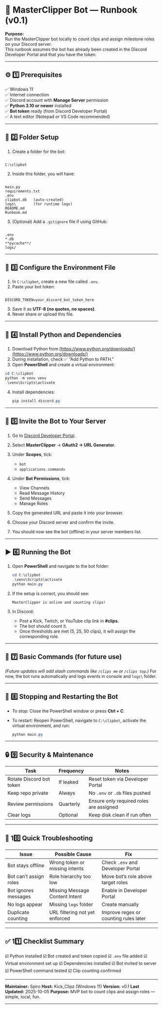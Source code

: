 # 🧭 MasterClipper Bot — Runbook (v0.1)

**Purpose:**  
Run the MasterClipper bot locally to count clips and assign milestone roles on your Discord server.  
This runbook assumes the bot has already been created in the Discord Developer Portal and that you have the token.

---

## ⚙️ 1️⃣ Prerequisites

✅ Windows 11  
✅ Internet connection  
✅ Discord account with **Manage Server** permission  
✅ **Python 3.10 or newer** installed  
✅ **Bot token** ready (from Discord Developer Portal)  
✅ A text editor (Notepad or VS Code recommended)

---

## 🧩 2️⃣ Folder Setup

1. Create a folder for the bot:
```

C:\clipbot

```

2. Inside this folder, you will have:
```

main.py
requirements.txt
.env
clipbot.db   (auto-created)
logs\        (for runtime logs)
README.md
Runbook.md

```

3. (Optional) Add a `.gitignore` file if using GitHub:
```

.env
*.db
**pycache**/
logs/

```

---

## 🔐 3️⃣ Configure the Environment File

1. In `C:\clipbot`, create a new file called `.env`.  
2. Paste your bot token:
```

DISCORD_TOKEN=your_discord_bot_token_here

````
3. Save it as **UTF-8 (no quotes, no spaces)**.  
4. Never share or upload this file.

---

## 🧠 4️⃣ Install Python and Dependencies

1. Download Python from [https://www.python.org/downloads/](https://www.python.org/downloads/)  
2. During installation, check ✅ “Add Python to PATH.”  
3. Open **PowerShell** and create a virtual environment:

```powershell
cd C:\clipbot
python -m venv venv
.\venv\Scripts\activate
````

4. Install dependencies:

   ```powershell
   pip install discord.py
   ```

---

## 🪪 5️⃣ Invite the Bot to Your Server

1. Go to [Discord Developer Portal](https://discord.com/developers/applications).

2. Select **MasterClipper** → **OAuth2 → URL Generator**.

3. Under **Scopes**, tick:

   * `bot`
   * `applications.commands`

4. Under **Bot Permissions**, tick:

   * View Channels
   * Read Message History
   * Send Messages
   * Manage Roles

5. Copy the generated URL and paste it into your browser.

6. Choose your Discord server and confirm the invite.

7. You should now see the bot (offline) in your server members list.

---

## ▶️ 6️⃣ Running the Bot

1. Open **PowerShell** and navigate to the bot folder:

   ```powershell
   cd C:\clipbot
   .\venv\Scripts\activate
   python main.py
   ```

2. If the setup is correct, you should see:

   ```
   MasterClipper is online and counting clips!
   ```

3. In Discord:

   * Post a Kick, Twitch, or YouTube clip link in **#clips**.
   * The bot should count it.
   * Once thresholds are met (5, 25, 50 clips), it will assign the corresponding role.

---

## 🧰 7️⃣ Basic Commands (for future use)

*(Future updates will add slash commands like `/clips me` or `/clips top`.)*
For now, the bot runs automatically and logs events in console and `logs\` folder.

---

## 🧼 8️⃣ Stopping and Restarting the Bot

* To stop:
  Close the PowerShell window or press **Ctrl + C**.

* To restart:
  Reopen PowerShell, navigate to `C:\clipbot`, activate the virtual environment, and run:

  ```powershell
  python main.py
  ```

---

## 🔒 9️⃣ Security & Maintenance

| Task                     | Frequency | Notes                                   |
| ------------------------ | --------- | --------------------------------------- |
| Rotate Discord bot token | If leaked | Reset token via Developer Portal        |
| Keep repo private        | Always    | No `.env` or `.db` files pushed         |
| Review permissions       | Quarterly | Ensure only required roles are assigned |
| Clear logs               | Optional  | Keep disk clean if run often            |

---

## 🧾 10️⃣ Quick Troubleshooting

| Issue                  | Possible Cause                 | Fix                                   |
| ---------------------- | ------------------------------ | ------------------------------------- |
| Bot stays offline      | Wrong token or missing intents | Check `.env` and Developer Portal     |
| Bot can’t assign roles | Role hierarchy too low         | Move bot’s role above target roles    |
| Bot ignores messages   | Missing Message Content Intent | Enable in Developer Portal            |
| No logs appear         | Missing `logs` folder          | Create manually                       |
| Duplicate counting     | URL filtering not yet enforced | Improve regex or counting rules later |

---

## ✅ 11️⃣ Checklist Summary

☑️ Python installed
☑️ Bot created and token copied
☑️ `.env` file added
☑️ Virtual environment set up
☑️ Dependencies installed
☑️ Bot invited to server
☑️ PowerShell command tested
☑️ Clip counting confirmed

---

**Maintainer:** Spiro
**Host:** Kick_Clipz (Windows 11)
**Version:** v0.1
**Last Updated:** 2025-10-05
**Purpose:** MVP bot to count clips and assign roles — simple, local, fun.

---
